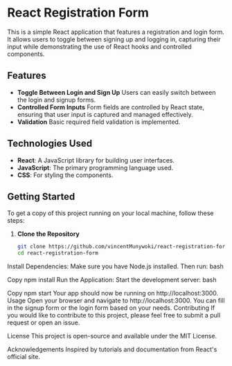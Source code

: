 # React Registration Form

This is a simple React application that features a registration and login form. It allows users to toggle between signing up and logging in, capturing their input while demonstrating the use of React hooks and controlled components.

## Features

- **Toggle Between Login and Sign Up** Users can easily switch between the login and signup forms.
- **Controlled Form Inputs** Form fields are controlled by React state, ensuring that user input is captured and managed effectively.
- **Validation** Basic required field validation is implemented.

## Technologies Used

- **React**: A JavaScript library for building user interfaces.
- **JavaScript**: The primary programming language used.
- **CSS**: For styling the components.

## Getting Started

To get a copy of this project running on your local machine, follow these steps:

1. **Clone the Repository**

   ```bash
   git clone https://github.com/vincentMunywoki/react-registration-form.git
   cd react-registration-form
Install Dependencies: Make sure you have Node.js installed. Then run:
bash

Copy
npm install
Run the Application: Start the development server:
bash

Copy
npm start
Your app should now be running on http://localhost:3000.
Usage
Open your browser and navigate to http://localhost:3000.
You can fill in the signup form or the login form based on your needs.
Contributing
If you would like to contribute to this project, please feel free to submit a pull request or open an issue.

License
This project is open-source and available under the MIT License.

Acknowledgements
Inspired by tutorials and documentation from React's official site.
